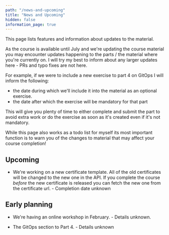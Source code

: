 ```yaml
---
path: "/news-and-upcoming"
title: "News and Upcoming"
hidden: false
information_page: true
---
```


This page lists features and information about updates to the material.

As the course is available until July and we're updating the course material you may encounter updates happening to the parts / the material where you're currently on. I will try my best to inform about any larger updates here - PRs and typo fixes are not here.

For example, if we were to include a new exercise to part 4 on GitOps I will inform the following:

- the date during which we'll include it into the material as an optional exercise.
- the date after which the exercise will be mandatory for that part

This will give you plenty of time to either complete and submit the part to avoid extra work or do the exercise as soon as it's created even if it's not mandatory.

While this page also works as a todo list for myself its most important function is to warn you of the changes to material that may affect your course completion!

## Upcoming ##

- We're working on a new certificate template. All of the old certificates will be changed to the new one in the API. If you complete the course *before* the new certificate is released you can fetch the new one from the certificate url. - Completion date unknown

## Early planning ##

- We're having an online workshop in February. - Details unknown.

- The GitOps section to Part 4. - Details unknown
